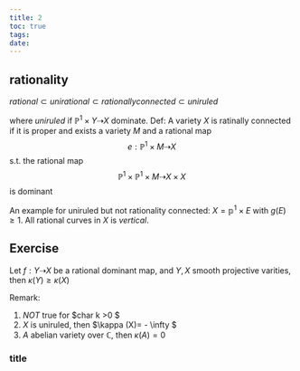 ```yaml
---
title: 2 
toc: true
tags: 
date:
---
```


## rationality

$rational \subset unirational \subset rationally connected \subset uniruled$

where _uniruled_ if $\mathbb{P}^1\times Y \dashrightarrow X$ dominate.
Def: A variety $X$ is ratinally connected if it is proper and exists a variety $M$ and a rational map
$$ e:\mathbb{P}^1\times M \dashrightarrow X $$
s.t. the rational map  
$$ \mathbb{P}^1\times \mathbb{P}^1 \times M \dashrightarrow X\times X $$
is dominant

An example for uniruled but not rationality connected:
$X = \mathbb{p}^1\times E$ with $g(E)\geqslant 1$. All rational curves in $X$ is _vertical_.

## Exercise

Let $f: Y \dashrightarrow X$ be a rational dominant map, and $Y,X$ smooth projective varities, then $\kappa (Y) \geqslant \kappa (X)$

Remark:

1. _NOT_ true for $char k >0 $
2. $X$ is uniruled, then $\kappa (X)= - \infty $
3. $A$ abelian variety over $\mathbb{C}$, then $\kappa (A)=0$

### title
